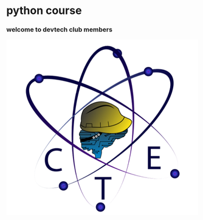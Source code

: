 # python course

### 																																				  welcome to devtech club members

![Image](https://github.com/KarimAzem/devtech-python-course/blob/main/assets/club-logo.png?raw=true)


